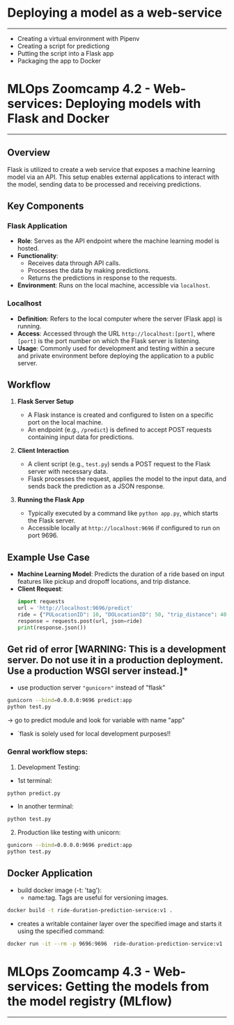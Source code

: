 # Deploying a model as a web-service
---

* Creating a virtual environment with Pipenv
* Creating a script for predictiong 
* Putting the script into a Flask app
* Packaging the app to Docker


# MLOps Zoomcamp 4.2 - Web-services: Deploying models with Flask and Docker
---

## Overview
Flask is utilized to create a web service that exposes a machine learning model via an API. This setup enables external applications to interact with the model, sending data to be processed and receiving predictions.

## Key Components

### Flask Application
- **Role**: Serves as the API endpoint where the machine learning model is hosted.
- **Functionality**:
  - Receives data through API calls.
  - Processes the data by making predictions.
  - Returns the predictions in response to the requests.
- **Environment**: Runs on the local machine, accessible via `localhost`.

### Localhost
- **Definition**: Refers to the local computer where the server (Flask app) is running.
- **Access**: Accessed through the URL `http://localhost:[port]`, where `[port]` is the port number on which the Flask server is listening.
- **Usage**: Commonly used for development and testing within a secure and private environment before deploying the application to a public server.

## Workflow

1. **Flask Server Setup**
   - A Flask instance is created and configured to listen on a specific port on the local machine.
   - An endpoint (e.g., `/predict`) is defined to accept POST requests containing input data for predictions.

2. **Client Interaction**
   - A client script (e.g., `test.py`) sends a POST request to the Flask server with necessary data.
   - Flask processes the request, applies the model to the input data, and sends back the prediction as a JSON response.

3. **Running the Flask App**
   - Typically executed by a command like `python app.py`, which starts the Flask server.
   - Accessible locally at `http://localhost:9696` if configured to run on port 9696.

## Example Use Case

- **Machine Learning Model**: Predicts the duration of a ride based on input features like pickup and dropoff locations, and trip distance.
- **Client Request**:
  ```python
  import requests
  url = 'http://localhost:9696/predict'
  ride = {"PULocationID": 10, "DOLocationID": 50, "trip_distance": 40}
  response = requests.post(url, json=ride)
  print(response.json())

## **Get rid of error [WARNING: This is a development server. Do not use it in a production deployment. Use a production WSGI server instead.]***
- use production server `"gunicorn"` instead of "flask"

```bash
gunicorn --bind=0.0.0.0:9696 predict:app
python test.py
```
-> go to predict module and look for variable with name "app"

- `flask is solely used for local development purposes!!


### Genral workflow steps:

1) Development Testing:
- 1st terminal:
```bash
python predict.py
```
- In another terminal:
```bash
python test.py
```
2) Production like testing with unicorn:

```bash
gunicorn --bind=0.0.0.0:9696 predict:app
python test.py
```



## Docker Application

- build docker image (-t: 'tag'):
    - name:tag. Tags are useful for versioning images.
```bash
docker build -t ride-duration-prediction-service:v1 .
```

- creates a writable container layer over the specified image and starts it using the specified command:
```bash
docker run -it --rm -p 9696:9696  ride-duration-prediction-service:v1
```


# MLOps Zoomcamp 4.3 - Web-services: Getting the models from the model registry (MLflow)
---

